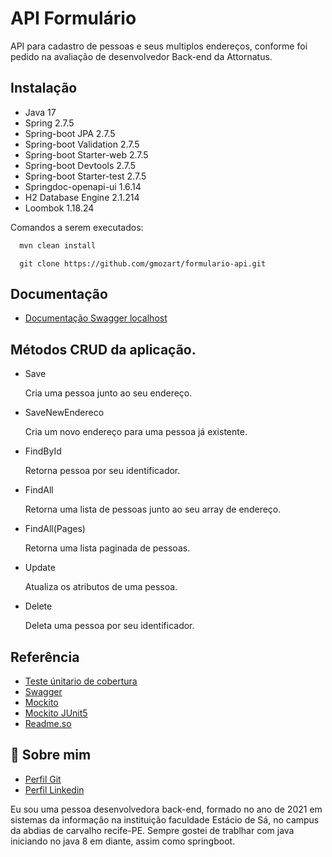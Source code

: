 
# API Formulário

API para cadastro de pessoas e seus multiplos endereços, conforme foi pedido na avaliação de desenvolvedor Back-end da Attornatus. 

## Instalação

- Java 17 
- Spring 2.7.5
- Spring-boot JPA 2.7.5
- Spring-boot Validation 2.7.5
- Spring-boot Starter-web 2.7.5
- Spring-boot Devtools 2.7.5
- Spring-boot Starter-test 2.7.5
- Springdoc-openapi-ui 1.6.14
- H2 Database Engine 2.1.214
- Loombok 1.18.24

Comandos a serem executados:

```bash
  mvn clean install
```
```git
  git clone https://github.com/gmozart/formulario-api.git 
```





    
## Documentação

- [Documentação Swagger localhost](http://localhost:8080/swagger-ui/index.html#/)

## Métodos CRUD da aplicação.

- Save
   
   Cria uma pessoa junto ao seu endereço. 

- SaveNewEndereco

  Cria um novo endereço para uma pessoa já existente.
  
- FindById

  Retorna pessoa por seu identificador.

- FindAll

  Retorna uma lista de pessoas junto ao seu   array de endereço.


- FindAll(Pages)

  Retorna uma lista paginada de pessoas.

- Update

  Atualiza os atributos de uma pessoa.

- Delete

  Deleta uma pessoa por seu identificador.


## Referência

 - [Teste únitario de cobertura](https://www.baeldung.com/jacoco)
 - [Swagger](https://www.baeldung.com/spring-rest-openapi-documentation)
 - [Mockito](https://www.baeldung.com/mockito-annotations)
 - [Mockito JUnit5](https://www.baeldung.com/mockito-junit-5-extension)
- [Readme.so](https://readme.so/pt)


## 🚀 Sobre mim

- [Perfil Git](https://github.com/gmozart)
- [Perfil Linkedin](https://www.linkedin.com/in/gleison-mozart/)

Eu sou uma pessoa desenvolvedora back-end, formado no ano de 2021 em sistemas da informação na instituição faculdade Estácio de Sá, no campus da abdias de carvalho recife-PE. Sempre gostei de trablhar com java iniciando no java 8 em diante, assim como springboot.

